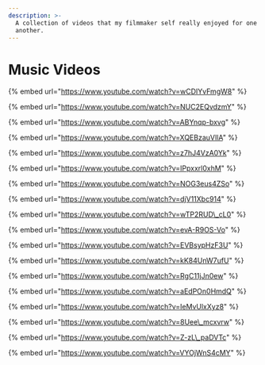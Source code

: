 ```yaml
---
description: >-
  A collection of videos that my filmmaker self really enjoyed for one reason or
  another.
---
```


# Music Videos

{% embed url="https://www.youtube.com/watch?v=wCDIYvFmgW8" %}

{% embed url="https://www.youtube.com/watch?v=NUC2EQvdzmY" %}

{% embed url="https://www.youtube.com/watch?v=ABYnqp-bxvg" %}

{% embed url="https://www.youtube.com/watch?v=XQEBzauVIlA" %}

{% embed url="https://www.youtube.com/watch?v=z7hJ4VzA0Yk" %}

{% embed url="https://www.youtube.com/watch?v=IPpxxrl0xhM" %}

{% embed url="https://www.youtube.com/watch?v=NOG3eus4ZSo" %}

{% embed url="https://www.youtube.com/watch?v=djV11Xbc914" %}

{% embed url="https://www.youtube.com/watch?v=wTP2RUD\_cL0" %}

{% embed url="https://www.youtube.com/watch?v=evA-R9OS-Vo" %}

{% embed url="https://www.youtube.com/watch?v=EVBsypHzF3U" %}

{% embed url="https://www.youtube.com/watch?v=kK84UnW7ufU" %}

{% embed url="https://www.youtube.com/watch?v=RgC11jJn0ew" %}

{% embed url="https://www.youtube.com/watch?v=aEdPOn0HmdQ" %}

{% embed url="https://www.youtube.com/watch?v=IeMvUlxXyz8" %}

{% embed url="https://www.youtube.com/watch?v=8Uee\_mcxvrw" %}

{% embed url="https://www.youtube.com/watch?v=Z-zL\_paDVTc" %}

{% embed url="https://www.youtube.com/watch?v=VYOjWnS4cMY" %}





